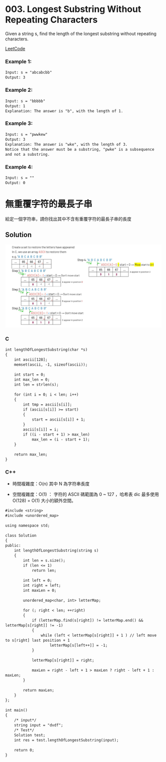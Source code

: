 # 003. Longest Substring Without Repeating Characters
Given a string s, find the length of the longest substring without repeating characters.

[LeetCode](https://leetcode.com/problems/longest-substring-without-repeating-characters/)

### Example 1:
```
Input: s = "abcabcbb"
Output: 3
```
### Example 2:
```
Input: s = "bbbbb"
Output: 1
Explanation: The answer is "b", with the length of 1.
```
### Example 3:
```
Input: s = "pwwkew"
Output: 3
Explanation: The answer is "wke", with the length of 3.
Notice that the answer must be a substring, "pwke" is a subsequence and not a substring.
```
### Example 4:
```
Input: s = ""
Output: 0
```

#  無重覆字符的最長子串
給定一個字符串，請你找出其中不含有重覆字符的最長子串的長度

## Solution  
<img src="img/003.JPG" width = "700"/>

### C

```
int lengthOfLongestSubstring(char *s)
{
    int ascii[128];
    memset(ascii, -1, sizeof(ascii));

    int start = 0;
    int max_len = 0;
    int len = strlen(s);

    for (int i = 0; i < len; i++)
    {
        int tmp = ascii[s[i]];
        if (ascii[s[i]] >= start)
        {
            start = ascii[s[i]] + 1;
        }
        ascii[s[i]] = i;
        if ((i - start + 1) > max_len)
            max_len = (i - start + 1);
    }

    return max_len;
}
```

### C++

* 時間複雜度：O(n)  其中 N 為字符串長度

* 空間複雜度：O(1) ： 字符的 ASCII 碼範圍為 0 ~ 127 ，哈希表 dic 最多使用 O(128) = O(1) 大小的額外空間。

```
#include <string>
#include <unordered_map>

using namespace std;

class Solution
{
public:
    int lengthOfLongestSubstring(string s)
    {
        int len = s.size();
        if (len <= 1)
            return len;

        int left = 0;
        int right = left;
        int maxLen = 0;

        unordered_map<char, int> letterMap;

        for (; right < len; ++right)
        {
            if (letterMap.find(s[right]) != letterMap.end() && letterMap[s[right]] != -1)
            {
                while (left < letterMap[s[right]] + 1 ) // left move to s[right] last position + 1
                    letterMap[s[left++]] = -1;
            }

            letterMap[s[right]] = right;

            maxLen = right - left + 1 > maxLen ? right - left + 1 : maxLen;
        }

        return maxLen;
    }
};

int main()
{
    /* input*/
    string input = "dvdf";
    /* Test*/
    Solution test;
    int res = test.lengthOfLongestSubstring(input);

    return 0;
}

```

